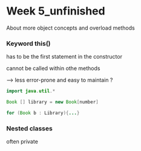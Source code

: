 # Week 5_unfinished

About more object concepts and overload methods

### Keyword this()

has to be the first statement in the constructor

cannot be called within othe methods

--> less error-prone and easy to maintain ?

```java
import java.util.*

Book [] library = new Book[number]

for (Book b : Library){...}
```





### Nested classes

often private